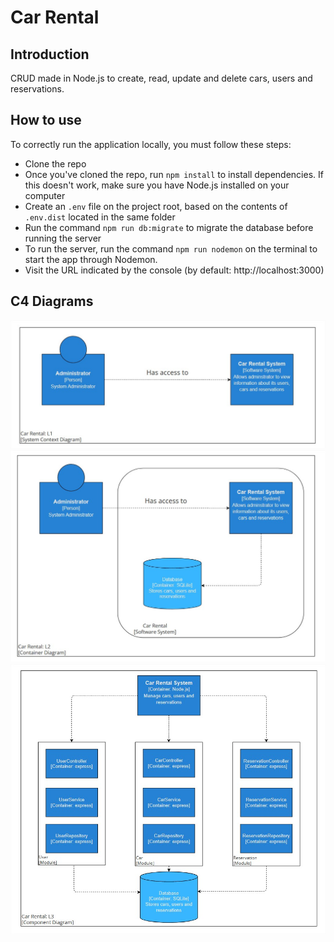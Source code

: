 # Car Rental

## Introduction

CRUD made in Node.js to create, read, update and delete cars, users and reservations.

## How to use

To correctly run the application locally, you must follow these steps:
- Clone the repo
- Once you've cloned the repo, run `npm install` to install dependencies. If this doesn't work, make sure you have Node.js installed on your computer
- Create an `.env` file on the project root, based on the contents of `.env.dist` located in the same folder
- Run the command `npm run db:migrate` to migrate the database before running the server
- To run the server, run the command `npm run nodemon` on the terminal to start the app through Nodemon.
- Visit the URL indicated by the console (by default: http://localhost:3000)

## C4 Diagrams
![Level 1](https://github.com/Nullim/car-rental/raw/main/diagrams/level1.jpg 'Level 1')
![Level 2](https://github.com/Nullim/car-rental/raw/main/diagrams/level2.jpg 'Level 2')
![Level 3](https://github.com/Nullim/car-rental/raw/main/diagrams/level3.jpg 'Level 3')
